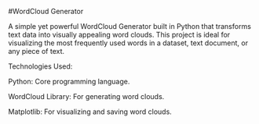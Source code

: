 #WordCloud Generator

A simple yet powerful WordCloud Generator built in Python that transforms text data into visually appealing word clouds. This project is ideal for visualizing the most frequently used words in a dataset, text document, or any piece of text.

Technologies Used:

Python: Core programming language.

WordCloud Library: For generating word clouds.

Matplotlib: For visualizing and saving word clouds.

